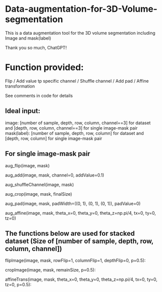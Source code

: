 # Data-augmentation-for-3D-Volume-segmentation
This is a data augmentation tool for the 3D volume segmentation including Image and mask(label)

Thank you so much, ChatGPT!



# Function provided:
Flip /
Add value tp specific channel /
Shuffle channel /
Add pad /
Affine transformation

See comments in code for details

## Ideal input:
image: [number of sample, depth, row, column, channel==3] for dataset and [depth, row, column, channel==3] for single image-mask pair
mask(label): [number of sample, depth, row, column] for dataset and [depth, row, column] for single image-mask pair

## For single image-mask pair
<!-- upside-down/left-right/bottom-up flip-->
aug_flip(image, mask) 

<!-- add value to the image.
 default channel is 0
 default add value is 0.1 (please set it between 0 and 1)-->
aug_add(image, mask, channel=0, addValue=0.1)

<!-- shuffle the channel of the image-->
aug_shuffleChannel(image, mask)

<!-- randomly crop the original image and mask to the Size [depth, row, column]
 the image and the mask will be rescaled to the original size-->
aug_crop(image, mask, finalSize)

<!-- Pad value to the image. padWidth = (depth, row, column)-->
aug_pad(image, mask, padWidth=((0, 1), (0, 1), (0, 1)), padValue=0)

<!-- affine transfomation to the image.-->
aug_affine(image, mask, theta_x=0, theta_y=0, theta_z=np.pi/4, tx=0, ty=0, tz=0)

## The functions below are used for stacked dataset (Size of [number of sample, depth, row, column, channel])

flipImage(image, mask, rowFlip=1, columnFlip=1, depthFlip=0, p=0.5):

cropImage(image, mask, remainSize, p=0.5):

affineTrans(image, mask, theta_x=0, theta_y=0, theta_z=np.pi/4, tx=0, ty=0, tz=0, p=0.5):
